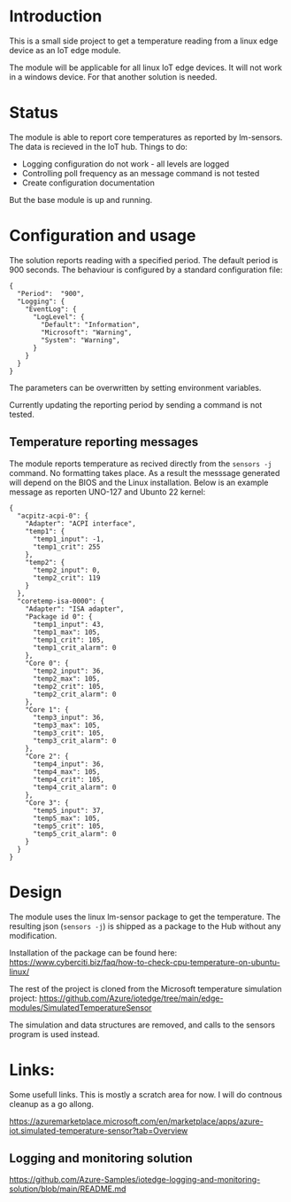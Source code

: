 # Introduction
This is a small side project to get a temperature reading from a linux edge device as an IoT edge module.

The module will be applicable for all linux IoT edge devices. It will not work in a windows device. For that another solution is needed.

# Status
The module is able to report core temperatures as reported by lm-sensors. The data is recieved in the IoT hub.
Things to do:
* Logging configuration do not work - all levels are logged
* Controlling poll frequency as an message command is not tested
* Create configuration documentation
 
But the base module is up and running.

# Configuration and usage

The solution reports reading with a specified period. The default period is 900 seconds. 
The behaviour is configured by a standard configuration file: 
```
{
  "Period":  "900",
  "Logging": {
    "EventLog": {
      "LogLevel": {
        "Default": "Information",
        "Microsoft": "Warning",
        "System": "Warning",
      }
    }
  }
}
```
The parameters can be overwritten by setting environment variables. 

Currently updating the reporting period by sending a command is not tested. 



## Temperature reporting messages
The module reports temperature as recived directly from the `sensors -j` command. 
No formatting takes place. As a result the messsage generated will depend on the BIOS and the Linux installation.
Below is an example message as reporten UNO-127 and Ubunto 22 kernel:
```
{
  "acpitz-acpi-0": {
    "Adapter": "ACPI interface",
    "temp1": {
      "temp1_input": -1,
      "temp1_crit": 255
    },
    "temp2": {
      "temp2_input": 0,
      "temp2_crit": 119
    }
  },
  "coretemp-isa-0000": {
    "Adapter": "ISA adapter",
    "Package id 0": {
      "temp1_input": 43,
      "temp1_max": 105,
      "temp1_crit": 105,
      "temp1_crit_alarm": 0
    },
    "Core 0": {
      "temp2_input": 36,
      "temp2_max": 105,
      "temp2_crit": 105,
      "temp2_crit_alarm": 0
    },
    "Core 1": {
      "temp3_input": 36,
      "temp3_max": 105,
      "temp3_crit": 105,
      "temp3_crit_alarm": 0
    },
    "Core 2": {
      "temp4_input": 36,
      "temp4_max": 105,
      "temp4_crit": 105,
      "temp4_crit_alarm": 0
    },
    "Core 3": {
      "temp5_input": 37,
      "temp5_max": 105,
      "temp5_crit": 105,
      "temp5_crit_alarm": 0
    }
  }
}
```

# Design
The module uses the linux lm-sensor package to get the temperature. The resulting json (```sensors -j```) is shipped as a package to the Hub without any modification.

Installation of the package can be found here: https://www.cyberciti.biz/faq/how-to-check-cpu-temperature-on-ubuntu-linux/


The rest of the project is cloned from the Microsoft temperature simulation project:
https://github.com/Azure/iotedge/tree/main/edge-modules/SimulatedTemperatureSensor

The simulation and data structures are removed, and calls to the sensors program is used instead.


# Links:
Some usefull links. This is mostly a scratch area for now. I will do contnous cleanup as a go allong.



https://azuremarketplace.microsoft.com/en/marketplace/apps/azure-iot.simulated-temperature-sensor?tab=Overview

## Logging and monitoring solution
https://github.com/Azure-Samples/iotedge-logging-and-monitoring-solution/blob/main/README.md